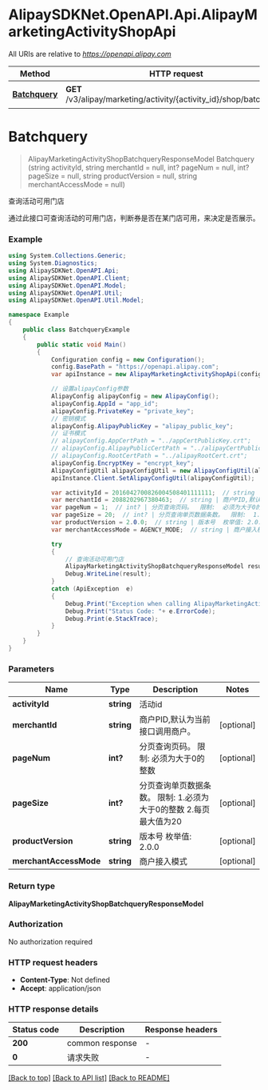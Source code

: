 # AlipaySDKNet.OpenAPI.Api.AlipayMarketingActivityShopApi

All URIs are relative to *https://openapi.alipay.com*

Method | HTTP request | Description
------------- | ------------- | -------------
[**Batchquery**](AlipayMarketingActivityShopApi.md#batchquery) | **GET** /v3/alipay/marketing/activity/{activity_id}/shop/batchquery | 查询活动可用门店


<a name="batchquery"></a>
# **Batchquery**
> AlipayMarketingActivityShopBatchqueryResponseModel Batchquery (string activityId, string merchantId = null, int? pageNum = null, int? pageSize = null, string productVersion = null, string merchantAccessMode = null)

查询活动可用门店

通过此接口可查询活动的可用门店，判断券是否在某门店可用，来决定是否展示。

### Example
```csharp
using System.Collections.Generic;
using System.Diagnostics;
using AlipaySDKNet.OpenAPI.Api;
using AlipaySDKNet.OpenAPI.Client;
using AlipaySDKNet.OpenAPI.Model;
using AlipaySDKNet.OpenAPI.Util;
using AlipaySDKNet.OpenAPI.Util.Model;

namespace Example
{
    public class BatchqueryExample
    {
        public static void Main()
        {
            Configuration config = new Configuration();
            config.BasePath = "https://openapi.alipay.com";
            var apiInstance = new AlipayMarketingActivityShopApi(config);

            // 设置alipayConfig参数
            AlipayConfig alipayConfig = new AlipayConfig();
            alipayConfig.AppId = "app_id";
            alipayConfig.PrivateKey = "private_key";
            // 密钥模式
            alipayConfig.AlipayPublicKey = "alipay_public_key";
            // 证书模式
            // alipayConfig.AppCertPath = "../appCertPublicKey.crt";
            // alipayConfig.AlipayPublicCertPath = "../alipayCertPublicKey_RSA2.crt";
            // alipayConfig.RootCertPath = "../alipayRootCert.crt";
            alipayConfig.EncryptKey = "encrypt_key";
            AlipayConfigUtil alipayConfigUtil = new AlipayConfigUtil(alipayConfig);
            apiInstance.Client.SetAlipayConfigUtil(alipayConfigUtil);

            var activityId = 2016042700826004508401111111;  // string | 活动id
            var merchantId = 2088202967380463;  // string | 商户PID,默认为当前接口调用商户。 (optional) 
            var pageNum = 1;  // int? | 分页查询页码。  限制:  必须为大于0的整数 (optional) 
            var pageSize = 20;  // int? | 分页查询单页数据条数。  限制:  1.必须为大于0的整数  2.每页最大值为20 (optional) 
            var productVersion = 2.0.0;  // string | 版本号  枚举值: 2.0.0 (optional) 
            var merchantAccessMode = AGENCY_MODE;  // string | 商户接入模式 (optional) 

            try
            {
                // 查询活动可用门店
                AlipayMarketingActivityShopBatchqueryResponseModel result = apiInstance.Batchquery(activityId, merchantId, pageNum, pageSize, productVersion, merchantAccessMode);
                Debug.WriteLine(result);
            }
            catch (ApiException  e)
            {
                Debug.Print("Exception when calling AlipayMarketingActivityShopApi.Batchquery: " + e.Message );
                Debug.Print("Status Code: "+ e.ErrorCode);
                Debug.Print(e.StackTrace);
            }
        }
    }
}
```

### Parameters

Name | Type | Description  | Notes
------------- | ------------- | ------------- | -------------
 **activityId** | **string**| 活动id | 
 **merchantId** | **string**| 商户PID,默认为当前接口调用商户。 | [optional] 
 **pageNum** | **int?**| 分页查询页码。  限制:  必须为大于0的整数 | [optional] 
 **pageSize** | **int?**| 分页查询单页数据条数。  限制:  1.必须为大于0的整数  2.每页最大值为20 | [optional] 
 **productVersion** | **string**| 版本号  枚举值: 2.0.0 | [optional] 
 **merchantAccessMode** | **string**| 商户接入模式 | [optional] 

### Return type

**AlipayMarketingActivityShopBatchqueryResponseModel**

### Authorization

No authorization required

### HTTP request headers

 - **Content-Type**: Not defined
 - **Accept**: application/json


### HTTP response details
| Status code | Description | Response headers |
|-------------|-------------|------------------|
| **200** | common response |  -  |
| **0** | 请求失败 |  -  |

[[Back to top]](#) [[Back to API list]](../README.md#documentation-for-api-endpoints) [[Back to README]](../README.md)

